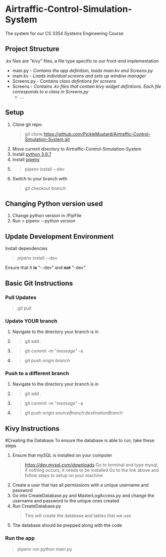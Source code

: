# Airtraffic-Control-Simulation-System

The system for our CS 3354 Systems Engineering Course

## Project Structure

.kv files are "kivy" files, a file type specific to our front-end implementation

- main.py - *Contains the app definition, loads main.kv and Screens.py*
- main.kv  - *Loads individual screens and sets up window manager*
- Screens.py - *Contains class defintions for screens*
- Screens - *Contains .kv files that contain kivy widget defintions. Each file corresponds to a class in Screens.py*
  - ...

## Setup
1. Clone git repo:
   > git clone https://github.com/PickleMustard/Airtraffic-Control-Simulation-System.git
2. Move current directory to Airtraffic-Control-Simulation-System
3. Install [python 3.9.7](https://www.python.org/downloads/release/python-397/)
4. Install [pipenv](https://github.com/pypa/pipenv#installation)
5. > pipenv install --dev
6. Switch to your branch with 
   > git checkout *branch*

## Changing Python version used
1. Change python version in /PipFile
2. Run > pipenv --python *version*

## Update Development Environment
   Install dependencies
   > pipenv install --dev

   Ensure that it **is** "--dev" and **not** "-dev"

## Basic Git Instructions

### Pull Updates
> git pull

### Update YOUR branch
1. Navigate to the directory your branch is in
2. > git add .
3. > git commit -m "*message*" -a
4. > git push origin *branch*

### Push to a different branch
1. Navigate to the directory your branch is in
2. > git add .
3. > git commit -m "*message*" -a
4. > git push origin *sourceBranch*:*destinationBranch*

## Kivy Instructions

#Creating the Database
To ensure the database is able to run, take these steps
1. Ensure that mySQL is installed on your computer
	>https://dev.mysql.com/downloads
	>Go to terminal and type mysql, if nothing occurs, it needs to be installed
	>Go to the link above and follow steps to setup on your machine
2. Create a user that has all permissions with a unique username and password
3. Go into CreateDatabase.py and MasterLogAccess.py and change the username and password to the unique ones created
4. Run CreateDatabase.py
	>This will create the database and tables that we use
5. The database should be prepped along with the code

### Run the app
> pipenv run python main.py

